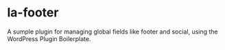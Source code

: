 # la-footer
A sumple plugin for managing global fields like footer and social, using the WordPress Plugin Boilerplate.
